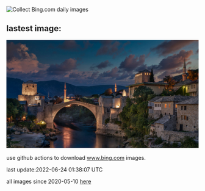 ![Collect Bing.com daily images](https://github.com/counter2015/bing-daily-images/workflows/Collect%20Bing.com%20daily%20images/badge.svg)
## lastest image:
![](images/MostarBridge.jpg)

use github actions to download www.bing.com images.

last update:2022-06-24 01:38:07 UTC

all images since 2020-05-10 [here](https://github.com/counter2015/bing-daily-images/tree/master/images) 
